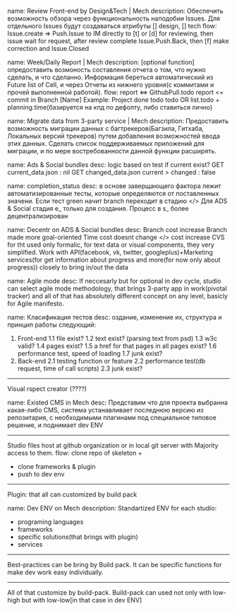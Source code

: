name: Review Front-end by Design&Tech | Mech
description: Обеспечить возможность обзора через функциональность наподобии Issues. Для отдельного Issues будут создаваться атрибуты [] design, [] tech
flow: Issue.create => Push.Issue to IM directly to [t] or [d] for reviewing, then issue wait for request, after review complete Issue.Push.Back, then [f] make correction
and Issue.Closed

name: Week/Daily Report | Mech
description: [optional function] опредоставить возмоность составления отчета о том, что нужно сделать, и что сделанно.
Информация береться автоматический из Future list of Cell, и через Отчеты из нижнего уровня(с коммитами и прочей выполненной работой).
flow: report <=> GithubPull.todo
report <= commit in Branch [Name]
Example: 
Project
done
<commit> <branch> <time>
todo
<branch> todo OR list.todo + planning.time(базируется на кпд по дефолту, либо ставиться лично)

name: Migrate data from 3-party service | Mech
description: Предоставить возможность миграции данных с багтрекеров(Багзила, Гитхаба, Локальных версий трекеров) путем добавления возможностей ввода этих данных. Сделать список поддерживаемых приложений для миграции, и по мере востребованности данной функции расширять.

name: Ads & Social bundles
desc: logic based on test 
if current exist?
 GET current_data.json : nil
 GET changed_data.json
 current > changed : false

 name: completion_status
 desc: в основе заверщающего фактора лежит автоматизированные тесты, которые определяются от поставленных значени.
 Если тест green начит branch переходит в стадию </>
 Для ADS & Social стадия e_ только для создания. Процесс в s_ более децентрализирован

 name: Decentr on ADS & Social bundles
 desc: Branch cost increase
 Branch made more goal-oriented
 Time cost doesnt change
 </> cost increase
 CVS for tht used only formalic, for text data or visual components, they very simplified.
 Work with API(facebook, vk, twitter, googleplus)+Marketing services(for get information about progress and more(for now only about progress)) closely to bring in/out the data

 name: Agile mode
 desc: If neccesarly but for optional in dev cycle, studio can select agile mode methodology, that brings 3-party app in work(pivotal tracker) and all of that has
 absolutely different concept on any level, basicly for Agile manifesto.


name: Класификация тестов
desc: оздание, изменение их, структура и принцип работы следующий:
1. Front-end
1.1 file exist?
1.2 text exist? (parsing text from psd)
1.3 w3c valid?
1.4 pages exist?
1.5 a href for that pages in all pages exist?
1.6 performance test, speed of loading
1.7 junk exist?
2. Back-end
2.1 testing function or feature
2.2 performance test(db request, time of call scripts)
2.3 junk exist?
___
Visual rspect creator (????)



name: Existed CMS in Mech
desc: Представим что для проекта выбранна какая-либо CMS, система устанавливает последнюю версию из репозитария, с необходимыми плагинами под специальное типовое решение, и поднимает dev ENV
___
Studio files host at github organization or in local git server with Majority access to them.
flow: clone repo of skeleton +
+ clone frameworks & plugin
+ push to dev env
____
Plugin: that all can customized by build pack



name: Dev ENV on Mech
description: Standartized ENV for each studio:
- programing languages
- frameworks
- specific solutions(that brings with plugin)
- services 
____
Best-practices can be bring by Build pack. It can be specific functions for make dev work easy individually.
___
All of that customize by build-pack. Build-pack can used not only with low-high but with low-low[in that case in dev ENV]